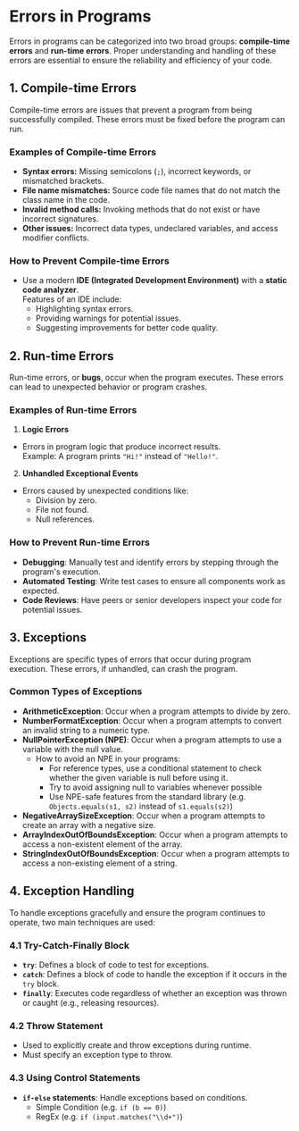# **Errors in Programs**
Errors in programs can be categorized into two broad groups: **compile-time errors** and **run-time errors**. 
Proper understanding and handling of these errors are essential to ensure the reliability and efficiency of your code.

## **1. Compile-time Errors**
Compile-time errors are issues that prevent a program from being successfully compiled. These errors must be fixed 
before the program can run.
### **Examples of Compile-time Errors**
- **Syntax errors:** Missing semicolons (`;`), incorrect keywords, or mismatched brackets.
- **File name mismatches:** Source code file names that do not match the class name in the code.
- **Invalid method calls:** Invoking methods that do not exist or have incorrect signatures.
- **Other issues:** Incorrect data types, undeclared variables, and access modifier conflicts.
### **How to Prevent Compile-time Errors**
- Use a modern **IDE (Integrated Development Environment)** with a **static code analyzer**.  
  Features of an IDE include:
  - Highlighting syntax errors.
  - Providing warnings for potential issues.
  - Suggesting improvements for better code quality.

## **2. Run-time Errors**
Run-time errors, or **bugs**, occur when the program executes. These errors can lead to unexpected behavior or 
program crashes.
### **Examples of Run-time Errors**
1. **Logic Errors**
  - Errors in program logic that produce incorrect results.  
    Example: A program prints `"Hi!"` instead of `"Hello!"`.
2. **Unhandled Exceptional Events**
  - Errors caused by unexpected conditions like:
    - Division by zero.
    - File not found.
    - Null references.
### **How to Prevent Run-time Errors**
- **Debugging**: Manually test and identify errors by stepping through the program's execution.
- **Automated Testing**: Write test cases to ensure all components work as expected.
- **Code Reviews**: Have peers or senior developers inspect your code for potential issues.


## **3. Exceptions**
Exceptions are specific types of errors that occur during program execution. These errors, if unhandled, can crash 
the program.
### **Common Types of Exceptions**
- **ArithmeticException**: Occur when a program attempts to divide by zero.
- **NumberFormatException**: Occur when a program attempts to convert an invalid string to a numeric type.
- **NullPointerException (NPE)**: Occur when a program attempts to use a variable with the null value.
  - How to avoid an NPE in your programs:
    - For reference types, use a conditional statement to check whether the given variable is null before using it.
    - Try to avoid assigning null to variables whenever possible
    - Use NPE-safe features from the standard library (e.g. `Objects.equals(s1, s2)` instead of `s1.equals(s2)`)
- **NegativeArraySizeException**: Occur when a program attempts to create an array with a negative size.
- **ArrayIndexOutOfBoundsException**: Occur when a program attempts to access a non-existent element of the array.
- **StringIndexOutOfBoundsException**: Occur when a program attempts to access a non-existing element of a string.


## **4. Exception Handling**
To handle exceptions gracefully and ensure the program continues to operate, two main techniques are used:
### **4.1 Try-Catch-Finally Block**
- **`try`**: Defines a block of code to test for exceptions.
- **`catch`**: Defines a block of code to handle the exception if it occurs in the `try` block.
- **`finally`**: Executes code regardless of whether an exception was thrown or caught (e.g., releasing resources).
### **4.2 Throw Statement**
- Used to explicitly create and throw exceptions during runtime.
- Must specify an exception type to throw.
### **4.3 Using Control Statements**
- **`if-else` statements**: Handle exceptions based on conditions.
  - Simple Condition (e.g. `if (b == 0)`)
  - RegEx (e.g. `if (input.matches("\\d+")`)